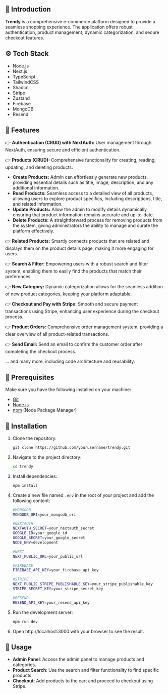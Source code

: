 ## <a name="introduction">🎉 Introduction</a>

**Trendy** is a comprehensive e-commerce platform designed to provide a seamless shopping experience. The application offers robust authentication, product management, dynamic categorization, and secure checkout features.

## <a name="tech-stack">⚙️ Tech Stack</a>

- Node.js
- Next.js
- TypeScript
- TailwindCSS
- Shadcn
- Stripe
- Zustand
- Firebase
- MongoDB
- Resend

## <a name="features">🔋 Features</a>

👉 **Authentication (CRUD) with NextAuth:** User management through NextAuth, ensuring secure and efficient authentication.

👉 **Products (CRUD):** Comprehensive functionality for creating, reading, updating, and deleting products.

- **Create Products:** Admin can effortlessly generate new products, providing essential details such as title, image, description, and any additional information.
- **Read Products:** Seamless access to a detailed view of all products, allowing users to explore product specifics, including descriptions, title, and related information.
- **Update Products:** Allow the admin to modify details dynamically, ensuring that product information remains accurate and up-to-date.
- **Delete Products:** A straightforward process for removing products from the system, giving administrators the ability to manage and curate the platform effectively.

👉 **Related Products:** Smartly connects products that are related and displays them on the product details page, making it more engaging for users.

👉 **Search & Filter:** Empowering users with a robust search and filter system, enabling them to easily find the products that match their preferences.

👉 **New Category:** Dynamic categorization allows for the seamless addition of new product categories, keeping your platform adaptable.

👉 **Checkout and Pay with Stripe:** Smooth and secure payment transactions using Stripe, enhancing user experience during the checkout process.

👉 **Product Orders:** Comprehensive order management system, providing a clear overview of all product-related transactions.

👉 **Send Email:** Send an email to confirm the customer order after completing the checkout process.

… and many more, including code architecture and reusability.

## <a name="prerequisites">🔧 Prerequisites</a>

Make sure you have the following installed on your machine:

- [Git](https://git-scm.com/)
- [Node.js](https://nodejs.org/en)
- [npm](https://www.npmjs.com/) (Node Package Manager)

## <a name="installation">🚀 Installation</a>

1.  Clone the repository:
    ```bash
    git clone https://github.com/yourusername/trendy.git
    ```
2.  Navigate to the project directory:
    ```bash
    cd trendy
    ```
3.  Install dependencies:
    ```bash
    npm install
    ```
4.  Create a new file named `.env` in the root of your project and add the following content:

    ```bash
    #MONGODB
    MONGODB_URI=your_mongodb_uri

    #NEXTAUTH
    NEXTAUTH_SECRET=your_nextauth_secret
    GOOGLE_ID=your_google_id
    GOOGLE_SECRET=your_google_secret
    NODE_ENV=development

    #NEXT
    NEXT_PUBLIC_URL=your_public_url

    #FIREBASE
    FIREBASE_API_KEY=your_firebase_api_key

    #STRIPE
    NEXT_PUBLIC_STRIPE_PUBLISHABLE_KEY=your_stripe_publishable_key
    STRIPE_SECRET_KEY=your_stripe_secret_key

    #RESEND
    RESEND_API_KEY=your_resend_api_key
    ```

5.  Run the development server:
    ```bash
    npm run dev
    ```
6.  Open http://localhost:3000 with your browser to see the result.

## <a name="usage">📘 Usage</a>

- **Admin Panel**: Access the admin panel to manage products and categories.
- **Product Search**: Use the search and filter functionality to find specific products.
- **Checkout**: Add products to the cart and proceed to checkout using Stripe.
